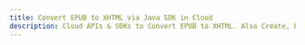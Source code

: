 ---title: Convert EPUB to XHTML via Java SDK in Clouddescription: Cloud APIs & SDKs to Convert EPUB to XHTML. Also Create, Edit & Render Microsoft Word & OpenOffice documents in the Cloud.---